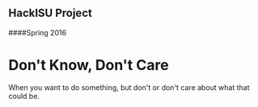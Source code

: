 ## HackISU Project
####Spring 2016

# Don't Know, Don't Care
When you want to do something, but don't or don't care about what that could be.
